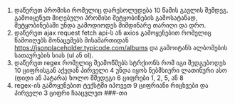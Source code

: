 1.	დაწერეთ პრომისი რომელიც დარესოლვდება 10 წამის გავლის შემდეგ. გამოიყენეთ მიღებული პრომისი შეტყობინების გამოსატანად, შეტყობინებაში უნდა გამოდიოდეს მიმდინარე თარიღი და დრო.
2.	დაწერეთ ajax request fetch api-ს ან axios გამოყენებით რომელიც წამოიღებს მონაცემებს მისამართიდან https://jsonplaceholder.typicode.com/albums და გამოიტანს ალბომების სათაურების სიას (ul ან ol).
3.	დაწერეთ regex რომელიც შეამოწმებს სტრქიონს რომ იგი შედგებოდეს 10 ციფრისგან აქედან პირველი 4 უნდა იყოს ნებმსიერი ლათინური ასო (დიდი ან პატარა) ხოლო შმედეგი 6 ციფრები 1, 2, 5, ან 8
4.	regex-ის გამოყენებით ტექსტში იპოვეთ 9 ციფრიანი რიცხვები და პირველი 3 ციფრი ჩააცვლეთ ###-თი
